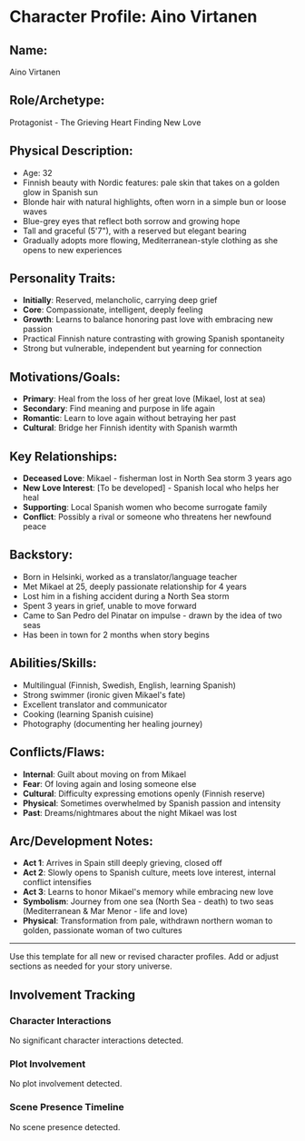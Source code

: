 # Character Profile: Aino Virtanen

## Name:
Aino Virtanen

## Role/Archetype:
Protagonist - The Grieving Heart Finding New Love

## Physical Description:
- Age: 32
- Finnish beauty with Nordic features: pale skin that takes on a golden glow in Spanish sun
- Blonde hair with natural highlights, often worn in a simple bun or loose waves
- Blue-grey eyes that reflect both sorrow and growing hope
- Tall and graceful (5'7"), with a reserved but elegant bearing
- Gradually adopts more flowing, Mediterranean-style clothing as she opens to new experiences

## Personality Traits:
- **Initially**: Reserved, melancholic, carrying deep grief
- **Core**: Compassionate, intelligent, deeply feeling
- **Growth**: Learns to balance honoring past love with embracing new passion
- Practical Finnish nature contrasting with growing Spanish spontaneity
- Strong but vulnerable, independent but yearning for connection

## Motivations/Goals:
- **Primary**: Heal from the loss of her great love (Mikael, lost at sea)
- **Secondary**: Find meaning and purpose in life again
- **Romantic**: Learn to love again without betraying her past
- **Cultural**: Bridge her Finnish identity with Spanish warmth

## Key Relationships:
- **Deceased Love**: Mikael - fisherman lost in North Sea storm 3 years ago
- **New Love Interest**: [To be developed] - Spanish local who helps her heal
- **Supporting**: Local Spanish women who become surrogate family
- **Conflict**: Possibly a rival or someone who threatens her newfound peace

## Backstory:
- Born in Helsinki, worked as a translator/language teacher
- Met Mikael at 25, deeply passionate relationship for 4 years
- Lost him in a fishing accident during a North Sea storm
- Spent 3 years in grief, unable to move forward
- Came to San Pedro del Pinatar on impulse - drawn by the idea of two seas
- Has been in town for 2 months when story begins

## Abilities/Skills:
- Multilingual (Finnish, Swedish, English, learning Spanish)
- Strong swimmer (ironic given Mikael's fate)
- Excellent translator and communicator
- Cooking (learning Spanish cuisine)
- Photography (documenting her healing journey)

## Conflicts/Flaws:
- **Internal**: Guilt about moving on from Mikael
- **Fear**: Of loving again and losing someone else
- **Cultural**: Difficulty expressing emotions openly (Finnish reserve)
- **Physical**: Sometimes overwhelmed by Spanish passion and intensity
- **Past**: Dreams/nightmares about the night Mikael was lost

## Arc/Development Notes:
- **Act 1**: Arrives in Spain still deeply grieving, closed off
- **Act 2**: Slowly opens to Spanish culture, meets love interest, internal conflict intensifies
- **Act 3**: Learns to honor Mikael's memory while embracing new love
- **Symbolism**: Journey from one sea (North Sea - death) to two seas (Mediterranean & Mar Menor - life and love)
- **Physical**: Transformation from pale, withdrawn northern woman to golden, passionate woman of two cultures

---
Use this template for all new or revised character profiles. Add or adjust sections as needed for your story universe.

## Involvement Tracking

### Character Interactions
No significant character interactions detected.

### Plot Involvement
No plot involvement detected.

### Scene Presence Timeline
No scene presence detected.

